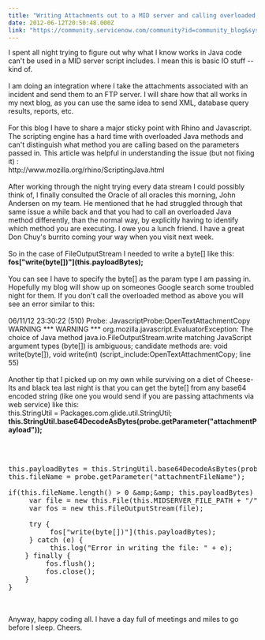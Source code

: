 ```yaml
---
title: "Writing Attachments out to a MID server and calling overloaded Java methods in Javascript"
date: 2012-06-12T20:50:48.000Z
link: "https://community.servicenow.com/community?id=community_blog&sys_id=63ec22a5dbd0dbc01dcaf3231f96191b"
---
```

<p>I spent all night trying to figure out why what I know works in Java code can't be used in a MID server script includes. I mean this is basic IO stuff -- kind of. <br /><br />I am doing an integration where I take the attachments associated with an incident and send them to an FTP server. I will share how that all works in my next blog, as you can use the same idea to send XML, database query results, reports, etc.<br /><br />For this blog I have to share a major sticky point with Rhino and Javascript. The scripting engine has a hard time with overloaded Java methods and can't distinguish what method you are calling based on the parameters passed in. This article was helpful in understanding the issue (but not fixing it) :<br />http://www.mozilla.org/rhino/ScriptingJava.html<br /><br />After working through the night trying every data stream I could possibly think of, I finally consulted the Oracle of all oracles this morning, John Andersen on my team. He mentioned that he had struggled through that same issue a while back and that you had to call an overloaded Java method differently, than the normal way, by explicitly having to identify which method you are executing. I owe you a lunch friend. I have a great Don Chuy's burrito coming your way when you visit next week.<br /><br />So in the case of FileOutputStream I needed to write a byte[] like this:<br /><b>fos["write(byte[])"](this.payloadBytes);</b><br /><br />You can see I have to specify the byte[] as the param type I am passing in. Hopefully my blog will show up on someones Google search some troubled night for them. If you don't call the overloaded method as above you will see an error similar to this:<br /><br />06/11/12 23:30:22 (510) Probe: JavascriptProbe:OpenTextAttachmentCopy WARNING *** WARNING *** org.mozilla.javascript.EvaluatorException: The choice of Java method java.io.FileOutputStream.write matching JavaScript argument types (byte[]) is ambiguous; candidate methods are: void write(byte[]), void write(int) (script_include:OpenTextAttachmentCopy; line 55)<br /><br />Another tip that I picked up on my own while surviving on a diet of Cheese-Its and black tea last night is that you can get the byte[] from any base64 encoded string (like one you would send if you are passing attachments via web service) like this:<br />this.StringUtil = Packages.com.glide.util.StringUtil;<br /><b>this.StringUtil.base64DecodeAsBytes(probe.getParameter("attachmentPayload"));</b><br /><br /><pre __default_attr="plain" __jive_macro_name="code" class="jive_text_macro jive_macro_code"><br /><br />this.payloadBytes = this.StringUtil.base64DecodeAsBytes(probe.getParameter("attachmentPayload"));<br />this.fileName = probe.getParameter("attachmentFileName");<br /><br />if(this.fileName.length() &gt; 0 &amp;amp;&amp;amp; this.payloadBytes) {<br />     var file = new this.File(this.MIDSERVER_FILE_PATH + "/" + this.MIDSERVER_FILE_NAME);<br />     var fos = new this.FileOutputStream(file);<br /><br />     try {<br />          fos["write(byte[])"](this.payloadBytes);<br />     } catch (e) {<br />          this.log("Error in writing the file: " + e);<br />    } finally {<br />         fos.flush();<br />         fos.close();<br />    }<br />}<br /></pre><br /><br />Anyway, happy coding all. I have a day full of meetings and miles to go before I sleep. Cheers.</p>